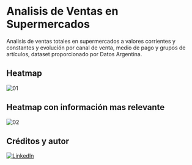 # Analisis de Ventas en Supermercados

Analisis de ventas totales en supermercados a valores corrientes y constantes y evolución por canal de venta, medio de pago y grupos de artículos, dataset proporcionado
por Datos Argentina.

## Heatmap
![01](https://user-images.githubusercontent.com/94582879/166084384-f2ad1804-cfb8-4939-97ff-65d6b097692e.jpg)

## Heatmap con información mas relevante
![02](https://user-images.githubusercontent.com/94582879/166084387-14a3e6de-225f-4008-bdb2-656dc79933a6.jpg)



## Créditos y autor
[![LinkedIn](https://img.shields.io/badge/LinkedIn-Nestor_Diaz-0077B5?style=for-the-badge&logo=linkedin&logoColor=white&labelColor=101010)](https://www.linkedin.com/in/contadornestordiaz/)
